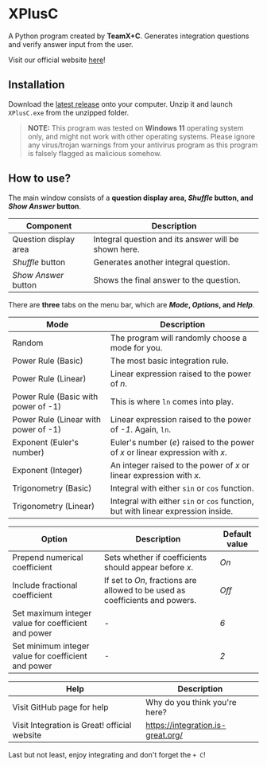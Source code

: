 # XPlusC

A Python program created by **TeamX+C**. Generates integration questions and verify answer input from the user.

Visit our official website [here](https://integration.is-great.org/)!

## Installation

Download the [latest release](https://github.com/BluEyeSkeleton/XPlusC/releases/latest/download/XPlusC.zip) onto your computer. Unzip it and launch `XPlusC.exe` from the unzipped folder.

> **NOTE:** This program was tested on **Windows 11** operating system only, and might not work with other operating systems.
> Please ignore any virus/trojan warnings from your antivirus program as this program is falsely flagged as malicious somehow.

## How to use?

The main window consists of a **question display area, _Shuffle_ button, and _Show Answer_ button**.

| Component             | Description                                          |
| --------------------- | ---------------------------------------------------- |
| Question display area | Integral question and its answer will be shown here. |
| _Shuffle_ button      | Generates another integral question.                 |
| _Show Answer_ button  | Shows the final answer to the question.              |

There are **three** tabs on the menu bar, which are **_Mode_, _Options_, and _Help_**.

| Mode                                 | Description                                                                      |
| ------------------------------------ | -------------------------------------------------------------------------------- |
| Random                               | The program will randomly choose a mode for you.                                 |
| Power Rule (Basic)                   | The most basic integration rule.                                                 |
| Power Rule (Linear)                  | Linear expression raised to the power of _n_.                                    |
| Power Rule (Basic with power of -1)  | This is where `ln` comes into play.                                              |
| Power Rule (Linear with power of -1) | Linear expression raised to the power of _-1_. Again, `ln`.                      |
| Exponent (Euler's number)            | Euler's number (_e_) raised to the power of _x_ or linear expression with _x_.   |
| Exponent (Integer)                   | An integer raised to the power of _x_ or linear expression with _x_.             |
| Trigonometry (Basic)                 | Integral with either `sin` or `cos` function.                                    |
| Trigonometry (Linear)                | Integral with either `sin` or `cos` function, but with linear expression inside. |

| Option                                              | Description                                                                  | Default value |
| --------------------------------------------------- | ---------------------------------------------------------------------------- | ------------- |
| Prepend numerical coefficient                       | Sets whether if coefficients should appear before _x_.                       | _On_          |
| Include fractional coefficient                      | If set to _On_, fractions are allowed to be used as coefficients and powers. | _Off_         |
| Set maximum integer value for coefficient and power | -                                                                            | _6_           |
| Set minimum integer value for coefficient and power | -                                                                            | _2_           |

| Help                                         | Description                       |
| -------------------------------------------- | --------------------------------- |
| Visit GitHub page for help                   | Why do you think you're here?     |
| Visit Integration is Great! official website | https://integration.is-great.org/ |

Last but not least, enjoy integrating and don't forget the `+ C`!
